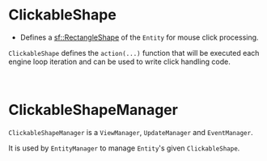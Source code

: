 # ClickableShape

- Defines a [sf::RectangleShape](https://www.sfml-dev.org/documentation/2.5.1/classsf_1_1RectangleShape.php) of the `Entity` for mouse click processing.

`ClickableShape` defines the `action(...)` function that will be executed each engine loop iteration and can be used to write click handling code.

<br>

# ClickableShapeManager

`ClickableShapeManager` is a `ViewManager`, `UpdateManager` and `EventManager`.

It is used by `EntityManager` to manage `Entity`'s given `ClickableShape`.
